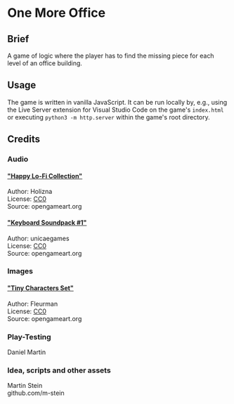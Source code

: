 # One More Office

## Brief

A game of logic where the player has to find the missing piece for each level of an
office building.

## Usage

The game is written in vanilla JavaScript. It can be run locally by, e.g., using the
Live Server extension for Visual Studio Code on the game's `index.html` or executing
`python3 -m http.server` within the game's root directory.

## Credits

### Audio

#### ["Happy Lo-Fi Collection"](https:\\opengameart.org/content/happy-lo-fi-lofi-collection)
Author: Holizna\
License: [CC0](https://creativecommons.org/publicdomain/zero/1.0/)\
Source: opengameart.org

#### ["Keyboard Soundpack #1"](https:\\opengameart.org/content/keyboard-soundpack-1-typing-and-single-keystrokes)
Author: unicaegames\
License: [CC0](https://creativecommons.org/publicdomain/zero/1.0/)\
Source: opengameart.org

### Images

#### ["Tiny Characters Set"](https:\\opengameart.org/content/tiny-characters-set)
Author: Fleurman\
License: [CC0](https://creativecommons.org/publicdomain/zero/1.0/)\
Source: opengameart.org

### Play-Testing

Daniel Martin

### Idea, scripts and other assets

Martin Stein\
github.com/m-stein